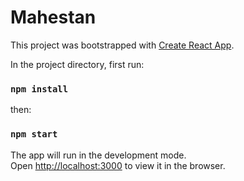 # Mahestan

This project was bootstrapped with [Create React App](https://github.com/facebook/create-react-app).

In the project directory, first run:

### `npm install`

then:

### `npm start`

The app will run in the development mode.<br />
Open [http://localhost:3000](http://localhost:3000) to view it in the browser.
